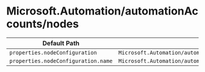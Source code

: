 # Microsoft.Automation/automationAccounts/nodes

| Default Path | Alias |
|---|---|
| `properties.nodeConfiguration` | `Microsoft.Automation/automationAccounts/nodes/nodeConfiguration` |
| `properties.nodeConfiguration.name` | `Microsoft.Automation/automationAccounts/nodes/nodeConfiguration.name` |

